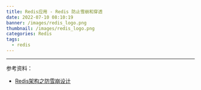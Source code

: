 ```yaml
---
title: Redis应用 - Redis 防止雪崩和穿透
date: 2022-07-10 08:10:19
banner: /images/redis_logo.png
thumbnail: /images/redis_logo.png
categories: Redis
tags:
  - redis
---
```

----------------------------------


参考资料：
- [Redis架构之防雪崩设计](https://mp.weixin.qq.com/s?__biz=MzAwMDU1MTE1OQ==&mid=2653548432&idx=1&sn=ac120e1ffca7c2007c0bc5df51e03d7b&chksm=813a7e08b64df71ec7b8b6afc2a36a8ff1d780db54a395b58a9f18f084080c09de514e999834&scene=21#wechat_redirect)
